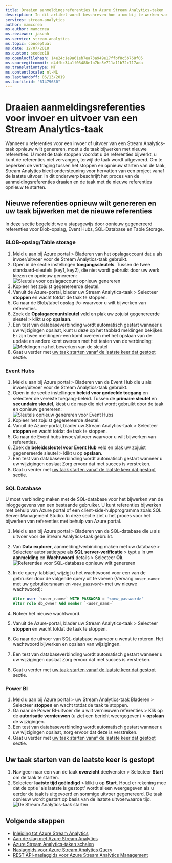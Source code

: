 ```yaml
---
title: Draaien aanmeldingsreferenties in Azure Stream Analytics-taken
description: In dit artikel wordt beschreven hoe u om bij te werken van de referenties van de invoer en uitvoer sinks in Azure Stream Analytics-taken.
services: stream-analytics
author: mamccrea
ms.author: mamccrea
ms.reviewer: jasonh
ms.service: stream-analytics
ms.topic: conceptual
ms.date: 12/07/2018
ms.custom: seodec18
ms.openlocfilehash: 14e24c1e9a61eb7ea73a949e17ffbf8c5b768f05
ms.sourcegitcommit: d4dfbc34a1f03488e1b7bc5e711a11b72c717ada
ms.translationtype: MT
ms.contentlocale: nl-NL
ms.lasthandoff: 06/13/2019
ms.locfileid: "61479630"
---
```

# <a name="rotate-login-credentials-for-inputs-and-outputs-of-a-stream-analytics-job"></a>Draaien aanmeldingsreferenties voor invoer en uitvoer van een Stream Analytics-taak

Wanneer u referenties voor een invoer of uitvoer van een Stream Analytics-taak opnieuw wilt genereren, moet u de taak bijwerken met nieuwe referenties. U moet de taak stoppen voordat u de referenties bijwerkt, u kunt de referenties niet vervangen, terwijl de taak wordt uitgevoerd. Om te beperken de vertraging tussen het stoppen en opnieuw starten van de taak, Stream Analytics biedt ondersteuning voor hervatten van een project vanaf de laatste uitvoer. In dit onderwerp beschrijft het proces van de aanmeldingsreferenties draaien en de taak met de nieuwe referenties opnieuw te starten.

## <a name="regenerate-new-credentials-and-update-your-job-with-the-new-credentials"></a>Nieuwe referenties opnieuw wilt genereren en uw taak bijwerken met de nieuwe referenties 

In deze sectie begeleidt we u stapsgewijs door opnieuw gegenereerd referenties voor Blob-opslag, Event Hubs, SQL-Database en Table Storage. 

### <a name="blob-storagetable-storage"></a>BLOB-opslag/Table storage
1. Meld u aan bij Azure portal > Bladeren van het opslagaccount dat u als invoer/uitvoer voor de Stream Analytics-taak gebruikt.    
2. Open in de sectie instellingen **toegangssleutels**. Tussen de twee standaard-sleutels (key1, key2), die niet wordt gebruikt door uw werk kiezen en opnieuw genereren:  
   ![Sleutels voor opslagaccount opnieuw genereren](media/stream-analytics-login-credentials-inputs-outputs/regenerate-storage-keys.png)
3. Kopieer het zojuist gegenereerde sleutel.    
4. Vanuit de Azure-portal, blader uw Stream Analytics-taak > Selecteer **stoppen** en wacht totdat de taak te stoppen.    
5. Ga naar de Blob/tabel opslag i/o-waarvoor u wilt bijwerken van referenties.    
6. Zoek de **Opslagaccountsleutel** veld en plak uw zojuist gegenereerde sleutel > klikt u op **opslaan**.    
7. Een test van databaseverbinding wordt automatisch gestart wanneer u uw wijzigingen opslaat, kunt u deze op het tabblad meldingen bekijken. Er zijn twee meldingen-een komt overeen met het opslaan van de update en andere komt overeen met het testen van de verbinding:  
   ![Meldingen na het bewerken van de sleutel](media/stream-analytics-login-credentials-inputs-outputs/edited-key-notifications.png)
8. Gaat u verder met [uw taak starten vanaf de laatste keer dat gestopt](#start-your-job-from-the-last-stopped-time) sectie.

### <a name="event-hubs"></a>Event Hubs

1. Meld u aan bij Azure portal > Bladeren van de Event Hub die u als invoer/uitvoer voor de Stream Analytics-taak gebruikt.    
2. Open in de sectie instellingen **beleid voor gedeelde toegang** en selecteer de vereiste toegang-beleid. Tussen de **primaire sleutel** en **secundaire sleutel**, kiest u de map die niet wordt gebruikt door de taak en opnieuw genereren:  
   ![Sleutels opnieuw genereren voor Event Hubs](media/stream-analytics-login-credentials-inputs-outputs/regenerate-event-hub-keys.png)
3. Kopieer het zojuist gegenereerde sleutel.    
4. Vanuit de Azure-portal, blader uw Stream Analytics-taak > Selecteer **stoppen** en wacht totdat de taak te stoppen.    
5. Ga naar de Event hubs invoer/uitvoer waarvoor u wilt bijwerken van referenties.    
6. Zoek de **beleidssleutel voor Event Hub** veld en plak uw zojuist gegenereerde sleutel > klikt u op **opslaan**.    
7. Een test van databaseverbinding wordt automatisch gestart wanneer u uw wijzigingen opslaat Zorg ervoor dat met succes is verstreken.    
8. Gaat u verder met [uw taak starten vanaf de laatste keer dat gestopt](#start-your-job-from-the-last-stopped-time) sectie.

### <a name="sql-database"></a>SQL Database

U moet verbinding maken met de SQL-database voor het bijwerken van de inloggegevens van een bestaande gebruiker. U kunt referenties bijwerken met behulp van Azure portal of een client-side-hulpprogramma zoals SQL Server Management Studio. In deze sectie ziet u het proces voor het bijwerken van referenties met behulp van Azure portal.

1. Meld u aan bij Azure portal > Bladeren van de SQL-database die u als uitvoer voor de Stream Analytics-taak gebruikt.    
2. Van **Data explorer**, aanmelding/verbinding maken met uw database > Selecteer autorisatietype als **SQL server-verificatie** > typt u in uw **aanmelding** en  **Wachtwoord** details > Selecteer **Ok**.  
   ![Referenties voor SQL-database opnieuw wilt genereren](media/stream-analytics-login-credentials-inputs-outputs/regenerate-sql-credentials.png)

3. In de query-tabblad, wijzigt u het wachtwoord voor een van de gebruiker door de volgende query uit te voeren (Vervang `<user_name>` met uw gebruikersnaam en `<new_password>` met uw nieuwe wachtwoord):  

   ```SQL
   Alter user `<user_name>` WITH PASSWORD = '<new_password>'
   Alter role db_owner Add member `<user_name>`
   ```

4. Noteer het nieuwe wachtwoord.    
5. Vanuit de Azure-portal, blader uw Stream Analytics-taak > Selecteer **stoppen** en wacht totdat de taak te stoppen.    
6. Ga naar de uitvoer van SQL-database waarvoor u wenst te roteren. Het wachtwoord bijwerken en opslaan van wijzigingen.    
7. Een test van databaseverbinding wordt automatisch gestart wanneer u uw wijzigingen opslaat Zorg ervoor dat met succes is verstreken.    
8. Gaat u verder met [uw taak starten vanaf de laatste keer dat gestopt](#start-your-job-from-the-last-stopped-time) sectie.

### <a name="power-bi"></a>Power BI
1. Meld u aan bij Azure portal > uw Stream Analytics-taak Bladeren > Selecteer **stoppen** en wacht totdat de taak te stoppen.    
2. Ga naar de Power BI-uitvoer die u wilt vernieuwen referenties > Klik op de **autorisatie vernieuwen** (u ziet een bericht weergegeven) > **opslaan** de wijzigingen.    
3. Een test van databaseverbinding wordt automatisch gestart wanneer u uw wijzigingen opslaat, zorg ervoor dat deze is verstreken.    
4. Gaat u verder met [uw taak starten vanaf de laatste keer dat gestopt](#start-your-job-from-the-last-stopped-time) sectie.

## <a name="start-your-job-from-the-last-stopped-time"></a>Uw taak starten van de laatste keer is gestopt

1. Navigeer naar een van de taak **overzicht** deelvenster > Selecteer **Start** om de taak te starten.    
2. Selecteer **laatste tijd geëindigd** > klikt u op **Start**. Houd er rekening mee dat de optie 'als laatste is gestopt' wordt alleen weergegeven als u eerder de taak is uitgevoerd en sommige uitvoer gegenereerd. De taak opnieuw wordt gestart op basis van de laatste uitvoerwaarde tijd.
   ![De Stream Analytics-taak starten](media/stream-analytics-login-credentials-inputs-outputs/start-stream-analytics-job.png)

## <a name="next-steps"></a>Volgende stappen
* [Inleiding tot Azure Stream Analytics](stream-analytics-introduction.md)
* [Aan de slag met Azure Stream Analytics](stream-analytics-real-time-fraud-detection.md)
* [Azure Stream Analytics-taken schalen](stream-analytics-scale-jobs.md)
* [Naslaggids voor Azure Stream Analytics Query](https://msdn.microsoft.com/library/azure/dn834998.aspx)
* [REST API-naslaggids voor Azure Stream Analytics Management](https://msdn.microsoft.com/library/azure/dn835031.aspx)

